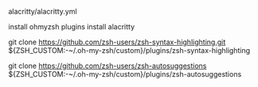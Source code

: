 alacritty/alacritty.yml

install ohmyzsh plugins
install alacritty

git clone https://github.com/zsh-users/zsh-syntax-highlighting.git ${ZSH_CUSTOM:-~/.oh-my-zsh/custom}/plugins/zsh-syntax-highlighting

git clone https://github.com/zsh-users/zsh-autosuggestions ${ZSH_CUSTOM:-~/.oh-my-zsh/custom}/plugins/zsh-autosuggestions
